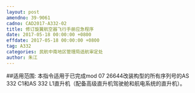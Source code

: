 ```yaml
---
layout: post
amendno: 39-9061
cadno: CAD2017-A332-02
title: 修订旋翼航空器飞行手册应急程序
date: 2017-05-18 00:00:00 +0800
effdate: 2017-05-18 00:00:00 +0800
tag: A332
categories: 民航中南地区管理局适航审定处
author: 朱江
---
```


##适用范围:
本指令适用于已完成mod 07 26644改装构型的所有序列号的AS 332 C1和AS 332 L1直升机（配备高级直升机驾驶舱和航电系统的直升机）。

